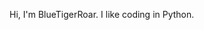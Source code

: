 Hi, I'm BlueTigerRoar.
I like coding in Python.

<!---
BlueTigerRoar/BlueTigerRoar is a ✨ special ✨ repository because its `README.md` (this file) appears on your GitHub profile.
You can click the Preview link to take a look at your changes.
--->
